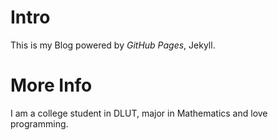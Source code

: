 # Intro

This is my Blog powered by _GitHub Pages_, Jekyll.

# More Info

I am a college student in DLUT, major in Mathematics and love programming.